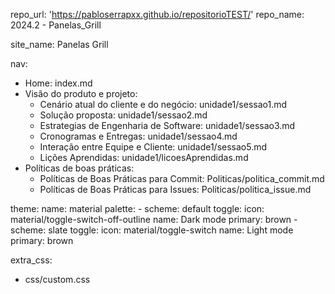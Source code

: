 repo_url: 'https://pabloserrapxx.github.io/repositorioTEST/'
repo_name: 2024.2 - Panelas_Grill


site_name: Panelas Grill

nav:
   - Home: index.md
   - Visão do produto e projeto:
      - Cenário atual do cliente e do negócio: unidade1/sessao1.md
      - Solução proposta: unidade1/sessao2.md
      - Estrategias de Engenharia de Software: unidade1/sessao3.md
      - Cronogramas e Entregas: unidade1/sessao4.md
      - Interação entre Equipe e Cliente: unidade1/sessao5.md
      - Lições Aprendidas: unidade1/licoesAprendidas.md
   - Políticas de boas práticas:
      - Políticas de Boas Práticas para Commit: Politicas/politica_commit.md
      - Políticas de Boas Práticas para Issues: Politicas/politica_issue.md

theme:
   name: material 
   palette:
    - scheme: default
      toggle: 
         icon: material/toggle-switch-off-outline
         name: Dark mode
      primary: brown
    - scheme: slate
      toggle:
         icon: material/toggle-switch
         name: Light mode
      primary: brown
   
extra_css:
   - css/custom.css
